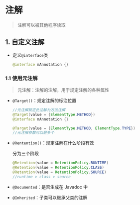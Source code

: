 # 注解

> 注解可以被其他程序读取

## 1. 自定义注解

* 定义`@interface`类

  ~~~java
  @interface mAnnotation {}
  ~~~

### 1.1 使用元注解

> 元注解：注解的注解，用于规定注解的各种属性

* `@Target()`：规定注解的标注位置

  ~~~java
  //元注解规定此注解为方法注解
  @Target(value = {ElementType.METHOD})
  @interface mAnnotation {}
  ~~~

  ~~~java
  @Target(value = {ElementType.METHOD, ElementType.TYPE})
  //元注解参数可以是多个
  ~~~

* `@Rentention()`：规定注解在什么阶段有效

  分为三个阶段

  ~~~java
  @Retention(value = RetentionPolicy.RUNTIME)
  @Retention(value = RetentionPolicy.CLASS)
  @Retention(value = RetentionPolicy.SOURCE)
  //runtime > class > source
  ~~~

* `@Documented`：是否生成在 Javadoc 中

* `@Inherited`：子类可以继承父类的注解

